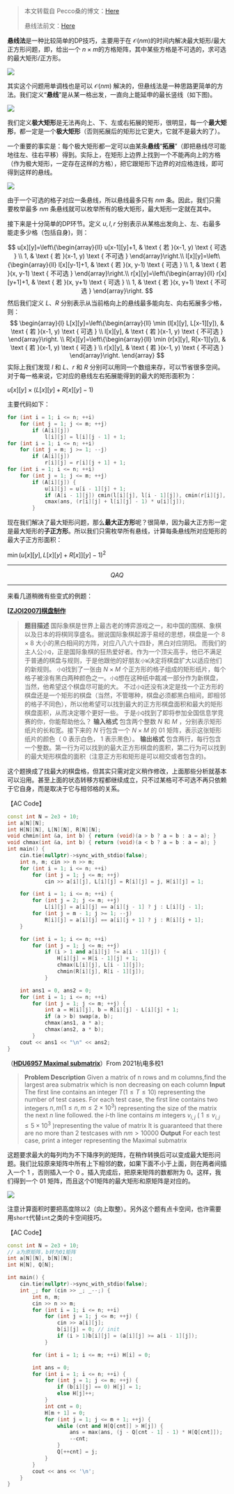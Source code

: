 > 本文转载自 Pecco桑的博文：[Here](https://zhuanlan.zhihu.com/p/402195848)
>
> 悬线法前文：[Here](https://www.cnblogs.com/RioTian/p/15039583.html)

**悬线法**是一种比较简单的DP技巧，主要用于在 $\mathcal{O}(nm)$​  的时间内解决最大矩形/最大正方形问题，即，给出一个 $n\times m$​  的方格矩阵，其中某些方格是不可选的，求可选的最大矩形/正方形。

![](https://cdn.jsdelivr.net/gh/RivTian/Blogimg/img/20210824151340.jpg)

其实这个问题用单调栈也是可以 $\mathcal{O}(nm)$ 解决的，但悬线法是一种思路更简单的方法。我们定义“**悬线**”是从某一格出发，一直向上能延申的最长竖线（如下图)。

![](https://cdn.jsdelivr.net/gh/RivTian/Blogimg/img/20210824151431.jpg)

我们定义**极大矩形**是无法再向上、下、左或右拓展的矩形，很明显，每一个**最大矩形**，都一定是一个**极大矩形**（否则拓展后的矩形比它更大，它就不是最大的了）。

一个重要的事实是：每个极大矩形都一定可以由某条**悬线**“**拓展**”（即把悬线尽可能地往左、往右平移）得到。实际上，在矩形上边界上找到一个不能再向上的方格（作为极大矩形，一定存在这样的方格），把它跟矩形下边界的对应格连线，即可得到这样的悬线。

![](https://cdn.jsdelivr.net/gh/RivTian/Blogimg/img/20210824151452.jpg)

由于一个可选的格子对应一条悬线，所以悬线最多只有 $nm$  条。因此，我们只需要枚举最多  $nm$ 条悬线就可以枚举所有的极大矩形，最大矩形一定就在其中。

接下来是十分简单的DP环节。定义 $u,l,r$ 分别表示从某格出发向上、左、右最多能走多少格（包括自身)，则：


$$
u[x][y]=\left\{\begin{array}{ll}
u[x-1][y]+1, & \text { 若 }(x-1, y) \text { 可选 } \\
1, & \text { 若 }(x-1, y) \text { 不可选 }
\end{array}\right.\\
l[x][y]=\left\{\begin{array}{ll}
l[x][y-1]+1, & \text { 若 }(x, y-1) \text { 可选 } \\
1, & \text { 若 }(x, y-1) \text { 不可选 }
\end{array}\right.\\
r[x][y]=\left\{\begin{array}{ll}
r[x][y+1]+1, & \text { 若 }(x, y+1) \text { 可选 } \\
1, & \text { 若 }(x, y+1) \text { 不可选 }
\end{array}\right.
$$
然后我们定义 $L、R$  分别表示从当前格向上的悬线最多能向左、向右拓展多少格，则：
$$
\begin{array}{l}
L[x][y]=\left\{\begin{array}{ll}
\min (l[x][y], L[x-1][y]), & \text { 若 }(x-1, y) \text { 可选 } \\
l[x][y], & \text { 若 }(x-1, y) \text { 不可选 }
\end{array}\right. \\
R[x][y]=\left\{\begin{array}{ll}
\min (r[x][y], R[x-1][y]), & \text { 若 }(x-1, y) \text { 可选 } \\
r[x][y], & \text { 若 }(x-1, y) \text { 不可选 }
\end{array}\right.
\end{array}
$$
实际上我们发现 $l$ 和 $L、r$ 和 $R$ 分别可以用同一个数组来存，可以节省很多空间。对于每一格来说，它对应的悬线左右拓展能得到的最大的矩形面积为：

$u[x][y] \times (L[x][y]+R[x][y] - 1)$ 

主要代码如下：

```cpp
for (int i = 1; i <= n; ++i)
    for (int j = 1; j <= m; ++j)
        if (A[i][j])
            l[i][j] = l[i][j - 1] + 1;
for (int i = 1; i <= n; ++i)
    for (int j = m; j >= 1; --j)
        if (A[i][j])
            r[i][j] = r[i][j + 1] + 1;
for (int i = 1; i <= n; ++i)
    for (int j = 1; j <= m; ++j)
        if (A[i][j]) {
            u[i][j] = u[i - 1][j] + 1;
            if (A[i - 1][j]) cmin(l[i][j], l[i - 1][j]), cmin(r[i][j], r[i - 1][j]);
            cmax(ans, (r[i][j] + l[i][j] - 1) * u[i][j]);
        }
```

现在我们解决了最大矩形问题，那么**最大正方形**呢？很简单，因为最大正方形一定是最大矩形的**子正方形**。所以我们只需枚举所有悬线，计算每条悬线所对应矩形的最大子正方形面积：

$\min(u[x][y],L[x][y] + R[x]][y] - 1)^2$

---

$$
QAQ
$$

---

来看几道稍微有些变式的例题：

**[[ZJOI2007\]棋盘制作](https://vjudge.net/problem/%E9%BB%91%E6%9A%97%E7%88%86%E7%82%B8-1057)**

> **题目描述**
> 国际象棋是世界上最古老的博弈游戏之一，和中国的围棋、象棋以及日本的将棋同享盛名。据说国际象棋起源于易经的思想，棋盘是一个 $8\times 8$ 大小的黑白相间的方阵，对应八八六十四卦，黑白对应阴阳。
> 而我们的主人公`小Q`，正是国际象棋的狂热爱好者。作为一个顶尖高手，他已不满足于普通的棋盘与规则，于是他跟他的好朋友`小W`决定将棋盘扩大以适应他们的新规则。
> `小Q`找到了一张由 $N\times M$ 个正方形的格子组成的矩形纸片，每个格子被涂有黑白两种颜色之一。`小Q`想在这种纸中裁减一部分作为新棋盘，当然，他希望这个棋盘尽可能的大。
> 不过`小Q`还没有决定是找一个正方形的棋盘还是一个矩形的棋盘（当然，不管哪种，棋盘必须都黑白相间，即相邻的格子不同色），所以他希望可以找到最大的正方形棋盘面积和最大的矩形棋盘面积，从而决定哪个更好一些。
> 于是`小Q`找到了即将参加全国信息学竞赛的你，你能帮助他么？
> **输入格式**
> 包含两个整数 $N$ 和 $M$ ，分别表示矩形纸片的长和宽。接下来的 $N$ 行包含一个 $N\times M$ 的 $01$ 矩阵，表示这张矩形纸片的颜色（ $0$ 表示白色， $1$ 表示黑色）。
> **输出格式**
> 包含两行，每行包含一个整数。第一行为可以找到的最大正方形棋盘的面积，第二行为可以找到的最大矩形棋盘的面积（注意正方形和矩形是可以相交或者包含的)。

这个题换成了找最大的棋盘格，但其实只需对定义稍作修改，上面那些分析就基本可以沿用。甚至上面的状态转移方程都继续成立，只不过某格可不可选不再只依赖于它自身，而是取决于它与相邻格的关系。

【AC Code】

```cpp
const int N = 2e3 + 10;
int a[N][N];
int H[N][N], L[N][N], R[N][N];
void chmin(int &a, int b) { return (void)(a > b ? a = b : a = a); }
void chmax(int &a, int b) { return (void)(a < b ? a = b : a = a); }
int main() {
    cin.tie(nullptr)->sync_with_stdio(false);
    int n, m; cin >> n >> m;
    for (int i = 1; i <= n; ++i)
        for (int j = 1; j <= m; ++j)
            cin >> a[i][j], L[i][j] = R[i][j] = j, H[i][j] = 1;

    for (int i = 1; i <= n; ++i) {
        for (int j = 2; j <= m; ++j)
            L[i][j] = a[i][j] == a[i][j - 1] ? j : L[i][j - 1];
        for (int j = m - 1; j >= 1; --j)
            R[i][j] = a[i][j] == a[i][j + 1] ? j : R[i][j + 1];
    }

    for (int i = 1; i <= n; ++i)
        for (int j = 1; j <= m; ++j)
            if (i > 1 and a[i][j] != a[i - 1][j]) {
                H[i][j] = H[i - 1][j] + 1;
                chmax(L[i][j], L[i - 1][j]);
                chmin(R[i][j], R[i - 1][j]);
            }

    int ans1 = 0, ans2 = 0;
    for (int i = 1; i <= n; ++i)
        for (int j = 1; j <= m; ++j) {
            int a = H[i][j], b = R[i][j] - L[i][j] + 1;
            if (a > b) swap(a, b);
            chmax(ans1, a * a);
            chmax(ans2, a * b);
        }
    cout << ans1 << "\n" << ans2;
}
```

（[**HDU6957 Maximal submatrix**](https://vjudge.net/problem/HDU-6957)）From 2021杭电多校1

> **Problem Description**
> Given a matrix of n rows and m columns,find the largest area submatrix which is non decreasing on each column
> **Input**
> The first line contains an integer  $T(1\le T\le10)$ representing the number of test cases.
> For each test case, the first line contains two integers $n,m(1\le n,m\le 2\times10^3)$ representing the size of the matrix
> the next  $n$ line followed. the $i$-th line contains  $m$ integers $v_{i,j}$ ( $1\le v_{i,j}\le 5\times10^3$  )representing the value of matrix
> It is guaranteed that there are no more than 2 testcases with $nm > 10000$
> **Output**
> For each test case, print a integer representing the Maximal submatrix

这题要求最大的每列均为不下降序列的矩阵，在稍作转换后可以变成最大矩形问题。我们比较原来矩阵中所有上下相邻的数，如果下面不小于上面，则在两者间插入一个 $1$ ，否则插入一个 $0$ 。插入完成后，把原来矩阵的数都附为 $0$。这样，我们得到一个 $01$ 矩阵，而且这个01矩阵的最大矩形和原矩阵是对应的。

![](https://cdn.jsdelivr.net/gh/RivTian/Blogimg/img/20210824152103.png)

注意计算面积时要把高度除以2（向上取整）。另外这个题有点卡空间，也许需要用`short`代替`int`之类的卡空间技巧。

【AC Code】

```cpp
const int N = 2e3 + 10;
// a为原矩阵，b转为01矩阵
int a[N][N], b[N][N];
int H[N], Q[N];

int main() {
    cin.tie(nullptr)->sync_with_stdio(false);
    int _; for (cin >> _; _--;) {
        int n, m;
        cin >> n >> m;
        for (int i = 1; i <= n; ++i)
            for (int j = 1; j <= m; ++j) {
                cin >> a[i][j];
                b[i][j] = 0; // init
                if (i > 1)b[i][j] = (a[i][j] >= a[i - 1][j]);
            }

        for (int i = 1; i <= m; ++i) H[i] = 0;

        int ans = 0;
        for (int i = 1; i <= n; ++i) {
            for (int j = 1; j <= m; ++j) {
                if (b[i][j] == 0) H[j] = 1;
                else H[j]++;
            }
            int cnt = 0;
            H[m + 1] = 0;
            for (int j = 1; j <= m + 1; ++j) {
                while (cnt and H[Q[cnt]] > H[j]) {
                    ans = max(ans, (j - Q[cnt - 1] - 1) * H[Q[cnt]]);
                    --cnt;
                }
                Q[++cnt] = j;
            }
        }
        cout << ans << '\n';
    }
}
```

